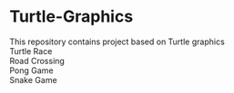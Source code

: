 # Turtle-Graphics
This repository contains project based on Turtle graphics
<br>
Turtle Race <br>
Road Crossing <br>
Pong Game <br>
Snake Game
